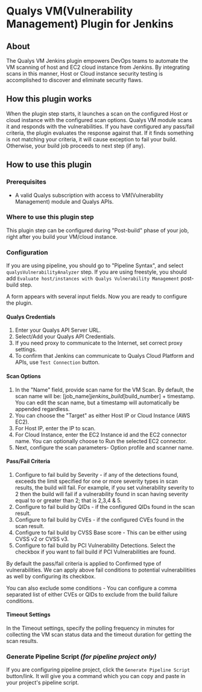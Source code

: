 # Qualys VM(Vulnerability Management) Plugin for Jenkins

## About

The Qualys VM Jenkins plugin empowers DevOps teams to automate the VM scanning of host and EC2 cloud instance from Jenkins. By integrating scans in this manner, Host or Cloud instance security testing is accomplished to discover and eliminate security flaws.

## How this plugin works

When the plugin step starts, it launches a scan on the configured Host or cloud instance with the configured scan options. Qualys VM module scans it and responds with the vulnerabilities. If you have configured any pass/fail criteria, the plugin evaluates the response against that. If it finds something is not matching your criteria, it will cause exception to fail your build. Otherwise, your build job proceeds to next step (if any).  

## How to use this plugin

### Prerequisites

* A valid Qualys subscription with access to VM(Vulnerability Management) module and Qualys APIs.


### Where to use this plugin step

This plugin step can be configured during "Post-build" phase of your job, right after you build your VM/cloud instance. 

### Configuration

If you are using pipeline, you should go to "Pipeline Syntax", and select `qualysVulnerabilityAnalyzer` step.
If you are using freestyle, you should add `Evaluate host/instances with Qualys Vulnerability Management` post-build step.

A form appears with several input fields. Now you are ready to configure the plugin. 

#### Qualys Credentials

1. Enter your Qualys API Server URL. 
2. Select/Add your Qualys API Credentials.
3. If you need proxy to communicate to the Internet, set correct proxy settings. 
4. To confirm that Jenkins can communicate to Qualys Cloud Platform and APIs, use `Test Connection` button.

#### Scan Options

1. In the "Name" field, provide scan name for the VM Scan. By default, the scan name will be: [job_name]_jenkins_build_[build_number] + timestamp. You can edit the scan name, but a timestamp will automatically be appended regardless.
2. You can choose the "Target" as either Host IP or Cloud Instance (AWS EC2).
3. For Host IP, enter the IP to scan.
4. For Cloud Instance, enter the EC2 Instance id and the EC2 connector name. You can optionally choose to Run the selected EC2 connector.
5. Next, configure the scan parameters- Option profile and scanner name.

#### Pass/Fail Criteria

1. Configure to fail build by Severity -  if any of the detections found, exceeds the limit specified for one or more severity types in scan results, the build will fail. For example, if you set vulnerability severity to 2 then the build will fail if a vulnerability found in scan having severity equal to or greater than 2; that is 2,3,4 & 5.
2. Configure to fail build by QIDs - if the configured QIDs found in the scan result.
3. Configure to fail build by CVEs - if the configured CVEs found in the scan result.
4. Configure to fail build by CVSS Base score - This can be either using CVSS v2 or CVSS v3.
5. Configure to fail build by PCI Vulnerability Detections. Select the checkbox if you want to fail build if PCI Vulnerabilities are found.

By default the pass/fail criteria is applied to Confirmed type of vulnerabilities. We can apply above fail conditions to potential vulnerabilities as well by configuring its checkbox.

You can also exclude some conditions - You can configure a comma separated list of either CVEs or QIDs to exclude from the build failure conditions.

#### Timeout Settings

In the Timeout settings, specify the polling frequency in minutes for collecting the VM scan status data and the timeout duration for getting the scan results.

### Generate Pipeline Script *(for pipeline project only)*

If you are configuring pipeline project, click the `Generate Pipeline Script` button/link. It will give you a command which you can copy and paste in your project's pipeline script. 

